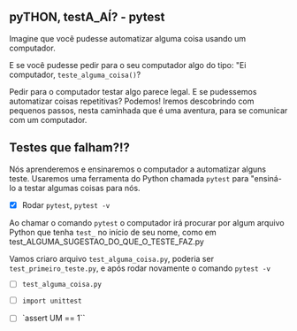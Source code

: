## pyTHON, testA_AÍ? - pytest
Imagine que você pudesse automatizar alguma coisa usando um computador.

E se você pudesse pedir para o seu computador algo do tipo: "Ei computador, `teste_alguma_coisa()`? 

Pedir para o computador testar algo parece legal. E se pudessemos automatizar coisas repetitivas?
Podemos! Iremos descobrindo com pequenos passos, nesta caminhada que é uma aventura, para se comunicar com um computador.


## Testes que falham?!?
Nós aprenderemos e ensinaremos o computador a automatizar alguns teste. Usaremos uma ferramenta do Python chamada `pytest` para "ensiná-lo a testar algumas coisas para nós.
- [x] Rodar `pytest`, `pytest -v`

Ao chamar o comando `pytest` o computador irá procurar por algum arquivo Python que tenha `test_` no início de seu nome, como em test_ALGUMA_SUGESTAO_DO_QUE_O_TESTE_FAZ.py

Vamos criaro arquivo `test_alguma_coisa.py`, poderia ser `test_primeiro_teste.py`, e após rodar novamente o comando `pytest -v`
- [ ] `test_alguma_coisa.py`


- [ ] `import unittest`
- [ ] `assert UM == 1``
